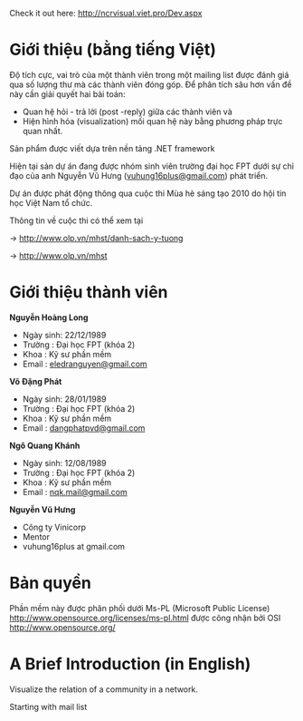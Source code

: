 Check it out here: http://ncrvisual.viet.pro/Dev.aspx

# Giới thiệu (bằng tiếng Việt) #

Độ tích cực, vai trò của một thành viên trong một mailing list được đánh giá qua số lượng thư mà các thành viên đóng góp. Để phân tích sâu hơn vấn đề này cần giải quyết hai bài toán:
  * Quan hệ hỏi - trả lời (post -reply) giữa các thành viên và
  * Hiện hình hóa (visualization) mối quan hệ này bằng phương pháp trực quan nhất.

Sản phẩm được viết dựa trên nền tảng .NET framework

Hiện tại sản dự án đang được nhóm sinh viên trường đại học FPT dưới sự chỉ đạo của anh Nguyễn Vũ Hưng (vuhung16plus@gmail.com) phát triển.

Dự án được phát động thông qua cuộc thi Mùa hè sáng tạo 2010 do hội tin học Việt Nam tổ chức.

Thông tin về cuộc thi có thể xem tại

-> http://www.olp.vn/mhst/danh-sach-y-tuong

-> http://www.olp.vn/mhst


# Giới thiệu thành viên #

**Nguyễn Hoàng Long**
  * Ngày sinh: 22/12/1989
  * Trường : Đại học FPT (khóa 2)
  * Khoa : Kỹ sư phần mềm
  * Email : eledranguyen@gmail.com

**Võ Đặng Phát**
  * Ngày sinh: 28/01/1989
  * Trường : Đại học FPT (khóa 2)
  * Khoa : Kỹ sư phần mềm
  * Email : dangphatpvd@gmail.com

**Ngô Quang Khánh**
  * Ngày sinh: 12/08/1989
  * Trường : Đại học FPT (khóa 2)
  * Khoa : Kỹ sư phần mềm
  * Email : nqk.mail@gmail.com

**Nguyễn Vũ Hưng**
  * Công ty Vinicorp
  * Mentor
  * vuhung16plus at gmail.com

# Bản quyền #
Phần mềm này được phân phối dưới Ms-PL (Microsoft Public License)
http://www.opensource.org/licenses/ms-pl.html được công nhận bởi OSI
http://www.opensource.org/

# A Brief Introduction (in English) #
Visualize the relation of a community in a network.

Starting with mail list

